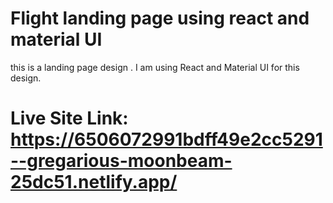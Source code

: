 # Flight landing page using react and material UI

this is a landing page design .
I am using React and Material UI for this design.
# Live Site Link: https://6506072991bdff49e2cc5291--gregarious-moonbeam-25dc51.netlify.app/

